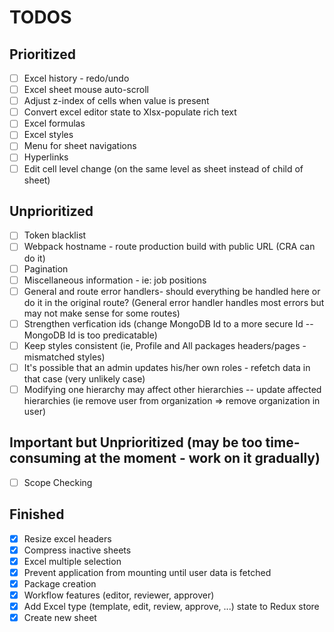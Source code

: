 # TODOS

## Prioritized

- [ ] Excel history - redo/undo
- [ ] Excel sheet mouse auto-scroll
- [ ] Adjust z-index of cells when value is present
- [ ] Convert excel editor state to Xlsx-populate rich text
- [ ] Excel formulas
- [ ] Excel styles
- [ ] Menu for sheet navigations
- [ ] Hyperlinks
- [ ] Edit cell level change (on the same level as sheet instead of child of sheet)

## Unprioritized

- [ ] Token blacklist
- [ ] Webpack hostname - route production build with public URL (CRA can do it)
- [ ] Pagination
- [ ] Miscellaneous information - ie: job positions
- [ ] General and route error handlers- should everything be handled here or do it in the original route? (General error handler handles most errors but may not make sense for some routes)
- [ ] Strengthen verfication ids (change MongoDB Id to a more secure Id -- MongoDB Id is too predicatable)
- [ ] Keep styles consistent (ie, Profile and All packages headers/pages - mismatched styles)
- [ ] It's possible that an admin updates his/her own roles - refetch data in that case (very unlikely case)
- [ ] Modifying one hierarchy may affect other hierarchies -- update affected hierarchies (ie remove user from organization => remove organization in user)

## Important but Unprioritized (may be too time-consuming at the moment - work on it gradually)

- [ ] Scope Checking

## Finished

- [x] Resize excel headers
- [x] Compress inactive sheets
- [x] Excel multiple selection
- [x] Prevent application from mounting until user data is fetched
- [x] Package creation
- [x] Workflow features (editor, reviewer, approver)
- [x] Add Excel type (template, edit, review, approve, ...) state to Redux store
- [x] Create new sheet
